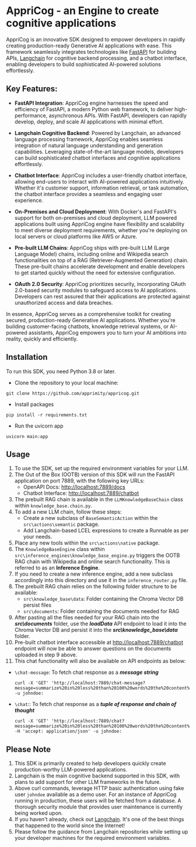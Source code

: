 # AppriCog - an Engine to create cognitive applications 

AppriCog is an innovative SDK designed to empower developers in rapidly creating production-ready Generative AI applications with ease. This framework seamlessly integrates technologies like [FastAPI](https://github.com/tiangolo/fastapi) for building APIs, [Langchain](https://github.com/langchain-ai/langchain) for cognitive backend processing, and a chatbot interface, enabling developers to build sophisticated AI-powered solutions effortlessly.

## Key Features:

- **FastAPI Integration**: AppriCog engine harnesses the speed and efficiency of FastAPI, a modern Python web framework, to deliver high-performance, asynchronous APIs. With FastAPI, developers can rapidly develop, deploy, and scale AI applications with minimal effort.

- **Langchain Cognitive Backend**: Powered by Langchain, an advanced language processing framework, AppriCog enables seamless integration of natural language understanding and generation capabilities. Leveraging state-of-the-art language models, developers can build sophisticated chatbot interfaces and cognitive applications effortlessly.

- **Chatbot Interface**: AppriCog includes a user-friendly chatbot interface, allowing end-users to interact with AI-powered applications intuitively. Whether it's customer support, information retrieval, or task automation, the chatbot interface provides a seamless and engaging user experience.

- **On-Premises and Cloud Deployment**: With Docker's and FastAPI's support for both on-premises and cloud deployment, LLM powered applications built using AppriCog engine have flexibility and scalability to meet diverse deployment requirements, whether you're deploying on local servers or cloud platforms like AWS or Azure.

- **Pre-built LLM Chains**: AppriCog ships with pre-built LLM (Large Language Model) chains, including online and Wikipedia search functionalities on top of a RAG (Retriever-Augmented Generation) chain. These pre-built chains accelerate development and enable developers to get started quickly without the need for extensive configuration.

- **OAuth 2.0 Security**: AppriCog prioritizes security, incorporating OAuth 2.0-based security modules to safeguard access to AI applications. Developers can rest assured that their applications are protected against unauthorized access and data breaches.

In essence, AppriCog serves as a comprehensive toolkit for creating secured, production-ready Generative AI applications. Whether you're building customer-facing chatbots, knowledge retrieval systems, or AI-powered assistants, AppriCog empowers you to turn your AI ambitions into reality, quickly and efficiently.

## Installation

To run this SDK, you need Python 3.8 or later.

* Clone the repository to your local machine:

```
git clone https://github.com/apprimity/appricog.git
```

* Install packages

```
pip install -r requirements.txt
```

* Run the uvicorn app

```
uvicorn main:app
```

## Usage

1. To use the SDK, set up the required environment variables for your LLM.
2. The Out of the Box (OOTB) version of this SDK will run the FastAPI application on port 7889, with the following key URLs:
    - OpenAPI Docs: [http://localhost:7889/docs](http://localhost:7889/docs)
    - Chatbot Interface: [http://localhost:7889/chatbot](http://localhost:7889/chatbot)
3. The prebuilt RAG chain is available in the `LLMKnowledgeBaseChain` class within `knowledge_base.chain.py`.
4. To add a new LLM chain, follow these steps:
   - Create a new subclass of `BaseSemanticAction` within the `src\actions\semantic` package.
   - Add Langchain-based LCEL expressions to create a Runnable as per your needs.
5. Place any new tools within the `src\actions\native` package.
6. The `KnowledgeBaseEngine` class within `src\inference_engines\knowledge_base_engine.py` triggers the OOTB RAG chain with Wikipedia and online search functionality. This is referred to as an **Inference Engine**.
7. If you need to create a new inference engine, add a new subclass accordingly into this directory and use it in the `inference_router.py` file.
8. The prebuilt RAG chain relies on the following folder structure to be available:
   - `src\knowledge_base\data`: Folder containing the Chroma Vector DB persist files
   - `src\documents`: Folder containing the documents needed for RAG
9. After pasting all the files needed for your RAG chain into the **_src\documents_** folder, use the **_loadData_** API endpoint to load it into the Chroma Vector DB and persist it into the **_src\knowledge_base\data_** folder.
10. Pre-built chatbot interface accessible at [http://localhost:7889/chatbot](http://localhost:7889/chatbot) endpoint will now be able to answer questions on the documents uploaded in step 9 above.
11. This chat functionality will also be available on API endpoints as below:
   - `\chat-message`: To fetch chat response as a **_message string_**
      ```
      curl -X 'GET' 'http://localhost:7889/chat-message?message=summarize%20in%20less%20than%20100%20words%20the%20content%20provided%20in%20context' -u johndoe:
      ```
   - `\chat`:: To fetch chat response as a **_tuple of response and chain of thought_**
      ```
      curl -X 'GET' 'http://localhost:7889/chat?message=summarize%20in%20less%20than%20100%20words%20the%20content%20provided%20in%20context' -H 'accept: application/json' -u johndoe: 
      ```     

## Please Note

1. This SDK is primarily created to help developers quickly create production-worthy LLM-powered applications.
2. Langchain is the main cognitive backend supported in this SDK, with plans to add support for other LLM frameworks in the future.
3. Above curl commands, leverage HTTP basic authentication using fake user `johndoe` available as a demo user. For an instance of AppriCog running in production, these users will be fetched from a database. A thorough security module that provides user maintenance is currently being worked upon. 
4. If you haven't already, check out [Langchain](https://github.com/langchain-ai/langchain). It's one of the best things that happened to the world since the Internet!
5. Please follow the guidance from Langchain repositories while setting up your developer machines for the required environment variables.
   
